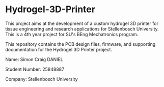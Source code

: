 # Hydrogel-3D-Printer
This project aims at the development of a custom hydrogel 3D printer for tissue engineering and research applications for Stellenbosch University. This is a 4th year project for SU's BEng Mechatronics program.

This repository contains the PCB design files, firmware, and supporting documentation for the Hydrogel 3D Printer project.


Name: Simon Craig DANIEL

Student Number: 25848887

Company: Stellenbosch University
